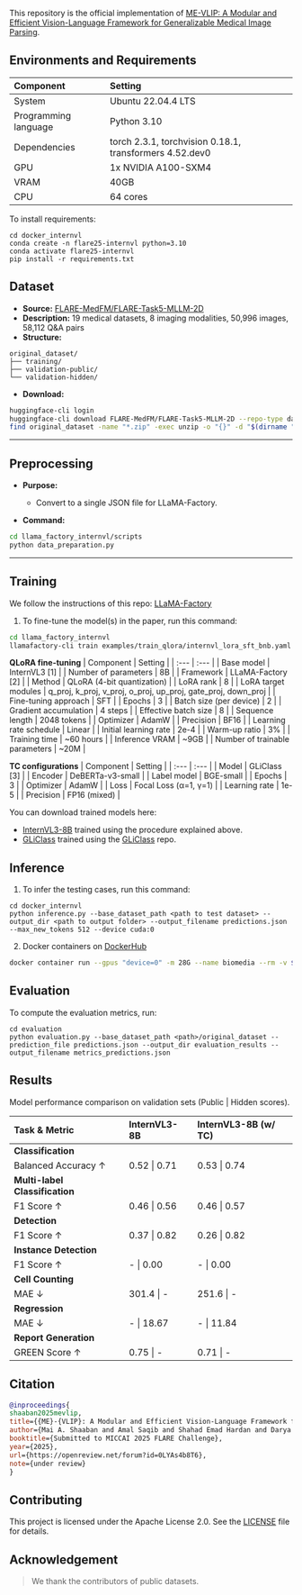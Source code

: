 
This repository is the official implementation of [ME-VLIP: A Modular and Efficient Vision-Language Framework for Generalizable Medical Image Parsing](https://openreview.net/forum?id=0LYAs4b8T6). 

## Environments and Requirements

| Component            | Setting                                                       |
| :------------------- | :------------------------------------------------------------ |
| System               | Ubuntu 22.04.4 LTS                                            |
| Programming language | Python 3.10                                                   |
| Dependencies         | torch 2.3.1, torchvision 0.18.1, transformers 4.52.dev0       |
| GPU                  | 1x NVIDIA A100-SXM4                                           |
| VRAM                 | 40GB                                                          |
| CPU                  | 64 cores                                                      |

To install requirements:

```setup
cd docker_internvl
conda create -n flare25-internvl python=3.10
conda activate flare25-internvl
pip install -r requirements.txt
```


## Dataset

- **Source:** [FLARE-MedFM/FLARE-Task5-MLLM-2D](https://huggingface.co/datasets/FLARE-MedFM/FLARE-Task5-MLLM-2D)
- **Description:** 19 medical datasets, 8 imaging modalities, 50,996 images, 58,112 Q&A pairs
- **Structure:**
```
original_dataset/
├── training/
├── validation-public/
└── validation-hidden/
```
- **Download:**
```bash
huggingface-cli login
huggingface-cli download FLARE-MedFM/FLARE-Task5-MLLM-2D --repo-type dataset --local-dir ./original_dataset
find original_dataset -name "*.zip" -exec unzip -o "{}" -d "$(dirname "{}")" \;
```

---

## Preprocessing

- **Purpose:**
  - Convert to a single JSON file for LLaMA-Factory.

- **Command:**
```bash
cd llama_factory_internvl/scripts
python data_preparation.py
```

---
## Training

We follow the instructions of this repo: [LLaMA-Factory](https://github.com/hiyouga/LLaMA-Factory)
1. To fine-tune the model(s) in the paper, run this command:

```bash
cd llama_factory_internvl
llamafactory-cli train examples/train_qlora/internvl_lora_sft_bnb.yaml
```

**QLoRA fine-tuning**
| Component | Setting |
| :--- | :--- |
| Base model | InternVL3 [1] |
| Number of parameters | 8B |
| Framework | LLaMA-Factory [2] |
| Method | QLoRA (4-bit quantization) |
| LoRA rank | 8 |
| LoRA target modules | q_proj, k_proj, v_proj, o_proj, up_proj, gate_proj, down_proj |
| Fine-tuning approach | SFT |
| Epochs | 3 |
| Batch size (per device) | 2 |
| Gradient accumulation | 4 steps |
| Effective batch size | 8 |
| Sequence length | 2048 tokens |
| Optimizer | AdamW |
| Precision | BF16 |
| Learning rate schedule | Linear |
| Initial learning rate | 2e-4 |
| Warm-up ratio | 3% |
| Training time | ~60 hours |
| Inference VRAM | ~9GB |
| Number of trainable parameters | ~20M |

**TC configurations**
| Component | Setting |
| :--- | :--- |
| Model | GLiClass [3] |
| Encoder | DeBERTa-v3-small |
| Label model | BGE-small |
| Epochs | 3 |
| Optimizer | AdamW |
| Loss | Focal Loss (α=1, γ=1) |
| Learning rate | 1e-5 |
| Precision | FP16 (mixed) |

You can download trained models here:

- [InternVL3-8B](https://huggingface.co/AmalSaqib/flare-internvl) trained using the procedure explained above.
- [GLiClass](https://huggingface.co/MaiAShaaban/flare-gliclass-small-v1.0) trained using the [GLiClass](https://github.com/Knowledgator/GLiClass) repo.

## Inference

1. To infer the testing cases, run this command:

```
cd docker_internvl
python inference.py --base_dataset_path <path to test dataset> --output_dir <path to output folder> --output_filename predictions.json --max_new_tokens 512 --device cuda:0
```

2. Docker containers on [DockerHub](https://hub.docker.com/r/maiahmed95/biomedia/)

```bash
docker container run --gpus "device=0" -m 28G --name biomedia --rm -v $PWD/FLARE_Test/:/workspace/inputs/ -v $PWD/biomedia_outputs/:/workspace/outputs/ biomedia:latest /bin/bash -c "sh predict.sh"
```

## Evaluation

To compute the evaluation metrics, run:

```eval
cd evaluation
python evaluation.py --base_dataset_path <path>/original_dataset --prediction_file predictions.json --output_dir evaluation_results --output_filename metrics_predictions.json
```


## Results

Model performance comparison on validation sets (Public | Hidden scores).

| Task & Metric                | InternVL3-8B | InternVL3-8B (w/ TC) |
| :-------------------------- | :------------------- | :--------------------------- |
| **Classification**          |                      |                              |
| Balanced Accuracy ↑         | 0.52 \| 0.71         | 0.53 \| 0.74                 |
| **Multi-label Classification** |                  |                              |
| F1 Score ↑                  | 0.46 \| 0.56         | 0.46 \| 0.57                 |
| **Detection**               |                      |                              |
| F1 Score ↑                  | 0.37 \| 0.82         | 0.26 \| 0.82                 |
| **Instance Detection**      |                      |                              |
| F1 Score ↑                  | - \| 0.00            | - \| 0.00                    |
| **Cell Counting**           |                      |                              |
| MAE ↓                       | 301.4 \| -           | 251.6 \| -                   |
| **Regression**              |                      |                              |
| MAE ↓                       | - \| 18.67           | - \| 11.84                   |
| **Report Generation**       |                      |                              |
| GREEN Score ↑               | 0.75 \| -            | 0.71 \| -                    |

## Citation
```bibtex
@inproceedings{
shaaban2025mevlip,
title={{ME}-{VLIP}: A Modular and Efficient Vision-Language Framework for Generalizable Medical Image Parsing},
author={Mai A. Shaaban and Amal Saqib and Shahad Emad Hardan and Darya Taratynova and Tausifa Jan Saleem and Mohammad Yaqub},
booktitle={Submitted to MICCAI 2025 FLARE Challenge},
year={2025},
url={https://openreview.net/forum?id=0LYAs4b8T6},
note={under review}
}
```

## Contributing

This project is licensed under the Apache License 2.0. See the [LICENSE](https://github.com/BioMedIA-MBZUAI/FLARE2025-Task5-2D-biomedia/blob/main/LICENSE) file for details.

## Acknowledgement

> We thank the contributors of public datasets. 
